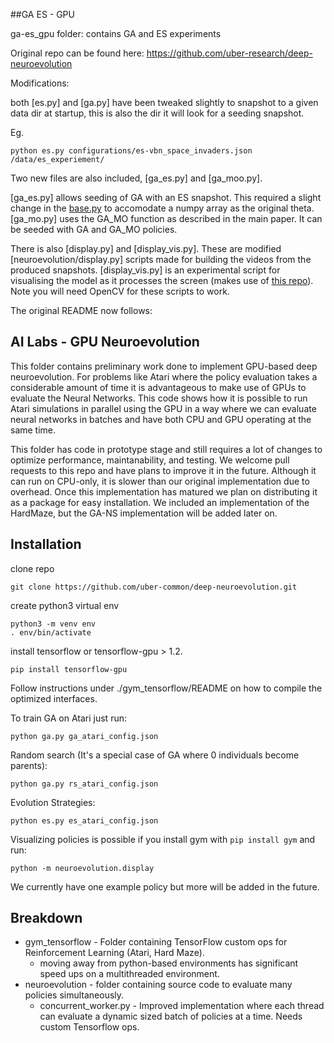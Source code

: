 ##GA ES - GPU

ga-es_gpu folder: contains GA and ES experiments

Original repo can be found here: https://github.com/uber-research/deep-neuroevolution

Modifications:

both [es.py] and [ga.py] have been tweaked slightly to snapshot to a given data dir at startup, this is also the dir it will look for a seeding snapshot.

Eg.
```
python es.py configurations/es-vbn_space_invaders.json /data/es_experiement/
```

Two new files are also included, [ga_es.py] and [ga_moo.py].

[ga_es.py] allows seeding of GA with an ES snapshot. This required a slight change in the [base.py](neuroevolution/models/base.py) to accomodate a numpy array as the original theta.
[ga_mo.py] uses the GA_MO function as described in the main paper. It can be seeded with GA and GA_MO policies.

There is also [display.py] and [display_vis.py]. These are modified [neuroevolution/display.py] scripts made for building the videos from the produced snapshots. [display_vis.py] is an experimental script for visualising the model as it processes the screen (makes use of [this repo](https://github.com/InFoCusp/tf_cnnvis)). Note you will need OpenCV for these scripts to work.


The original README now follows:
## AI Labs - GPU Neuroevolution
This folder contains preliminary work done to implement GPU-based deep neuroevolution.
For problems like Atari where the policy evaluation takes a considerable amount of time it is advantageous to make use of GPUs to evaluate the Neural Networks. This code shows how it is possible to run Atari simulations in parallel using the GPU in a way where we can evaluate neural networks in batches and have both CPU and GPU operating at the same time.

This folder has code in prototype stage and still requires a lot of changes to optimize performance, maintanability, and testing. We welcome pull requests to this repo and have plans to improve it in the future. Although it can run on CPU-only, it is slower than our original implementation due to overhead. Once this implementation has matured we plan on distributing it as a package for easy installation. We included an implementation of the HardMaze, but the GA-NS implementation will be added later on.

## Installation

clone repo

```
git clone https://github.com/uber-common/deep-neuroevolution.git
```

create python3 virtual env

```
python3 -m venv env
. env/bin/activate
```

install tensorflow or tensorflow-gpu > 1.2.
```
pip install tensorflow-gpu
```
Follow instructions under ./gym_tensorflow/README on how to compile the optimized interfaces.

To train GA on Atari just run:
```
python ga.py ga_atari_config.json
```
Random search (It's a special case of GA where 0 individuals become parents):
```
python ga.py rs_atari_config.json
```

Evolution Strategies:
```
python es.py es_atari_config.json
```

Visualizing policies is possible if you install gym with `pip install gym` and run:
```
python -m neuroevolution.display
```
We currently have one example policy but more will be added in the future.

## Breakdown

* gym_tensorflow - Folder containing TensorFlow custom ops for Reinforcement Learning (Atari, Hard Maze).
  * moving away from python-based environments has significant speed ups on a multithreaded environment.
* neuroevolution - folder containing source code to evaluate many policies simultaneously.
  * concurrent_worker.py - Improved implementation where each thread can evaluate a dynamic sized batch of policies at a time. Needs custom Tensorflow ops.
